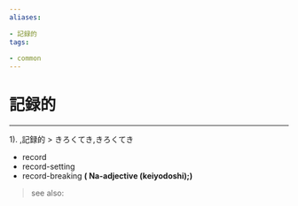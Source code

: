 ```yaml
---
aliases:
    
- 記録的
tags:
    
- common
---
```


# 記録的
---
1).
,記録的 > きろくてき,きろくてき

- record
- record-setting
- record-breaking
**( Na-adjective (keiyodoshi);)**
> see also: 
            